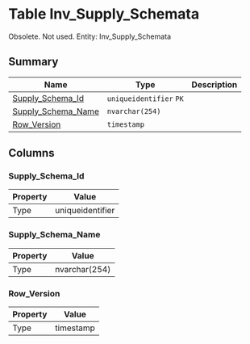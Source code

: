# Table Inv_Supply_Schemata

Obsolete. Not used. Entity: Inv_Supply_Schemata

## Summary

| Name | Type | Description |
| - | - | --- |
|[Supply_Schema_Id](#supply_schema_id)|`uniqueidentifier` `PK`||
|[Supply_Schema_Name](#supply_schema_name)|`nvarchar(254)` ||
|[Row_Version](#row_version)|`timestamp` ||

## Columns

### Supply_Schema_Id

| Property | Value |
| - | - |
|Type|uniqueidentifier|

### Supply_Schema_Name

| Property | Value |
| - | - |
|Type|nvarchar(254)|

### Row_Version

| Property | Value |
| - | - |
|Type|timestamp|


